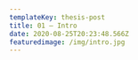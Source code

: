 ```yaml
---
templateKey: thesis-post
title: 01 — Intro
date: 2020-08-25T20:23:48.566Z
featuredimage: /img/intro.jpg
---
```

